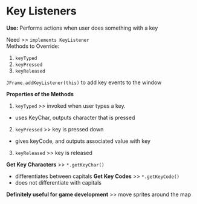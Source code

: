 # Key Listeners
**Use:** Performs actions when user does something with a key 

Need >> `implements KeyListener` <br> 
Methods to Override: 
1. `keyTyped`
2. `keyPressed`
3. `keyReleased`

`JFrame.addKeyListener(this)` to add key events to the window

**Properties of the Methods** 
1. `keyTyped` >> invoked when user types a key. 
- uses KeyChar, outputs character that is pressed 
2. `keyPressed` >> key is pressed down
- gives keyCode, and outputs associated value with key 
3. `keyReleased` >> key is released 

**Get Key Characters** >> `*.getKeyChar()`
- differentiates between capitals 
**Get Key Codes** >> `*.getKeyCode()` 
- does not differentiate with capitals 

**Definitely useful for game development** >> move sprites around the map
